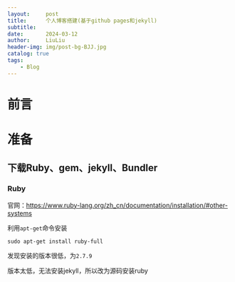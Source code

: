 ```yaml
---
layout:     post
title:      个人博客搭建(基于github pages和jekyll)
subtitle:   
date:       2024-03-12
author:     LiuLiu
header-img: img/post-bg-BJJ.jpg
catalog: true
tags:
    - Blog
---
```


# 前言

# 准备

## 下载Ruby、gem、jekyll、Bundler

### Ruby

官网：https://www.ruby-lang.org/zh_cn/documentation/installation/#other-systems

利用`apt-get`命令安装

```sudo apt-get install ruby-full```

发现安装的版本很低，为`2.7.9`

版本太低，无法安装jekyll，所以改为源码安装ruby


